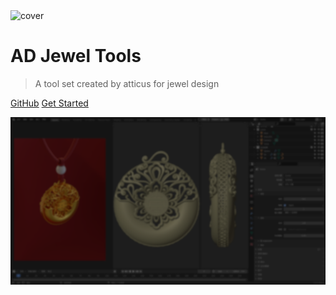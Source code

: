 <!-- _coverpage.md -->

<img src="media/logo/logo no_text.svg" alt="cover" width="200px" />

# **AD Jewel Tools**

> A tool set created by atticus for jewel design 

[GitHub](https://github.com/atticus-lv/ad_jewel_tools)
[Get Started](/Intro.md)

![title2](media/img/cover.png)



